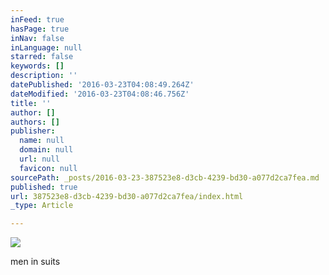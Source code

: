 ```yaml
---
inFeed: true
hasPage: true
inNav: false
inLanguage: null
starred: false
keywords: []
description: ''
datePublished: '2016-03-23T04:08:49.264Z'
dateModified: '2016-03-23T04:08:46.756Z'
title: ''
author: []
authors: []
publisher:
  name: null
  domain: null
  url: null
  favicon: null
sourcePath: _posts/2016-03-23-387523e8-d3cb-4239-bd30-a077d2ca7fea.md
published: true
url: 387523e8-d3cb-4239-bd30-a077d2ca7fea/index.html
_type: Article

---
```

![](https://the-grid-user-content.s3-us-west-2.amazonaws.com/56a9b60d-c2b8-45ca-b74d-2bfa4145baf7.jpg)

men in suits